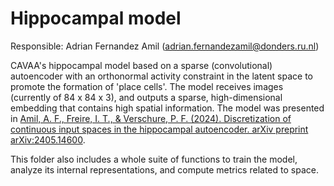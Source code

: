 # Hippocampal model

Responsible: Adrian Fernandez Amil (adrian.fernandezamil@donders.ru.nl)

CAVAA's hippocampal model based on a sparse (convolutional) autoencoder with an orthonormal activity constraint in the latent space to promote the formation of 'place cells'. The model receives images (currently of 84 x 84 x 3), and outputs a sparse, high-dimensional embedding that contains high spatial information. The model was presented in [Amil, A. F., Freire, I. T., & Verschure, P. F. (2024). Discretization of continuous input spaces in the hippocampal autoencoder. arXiv preprint arXiv:2405.14600](https://arxiv.org/abs/2405.14600).

This folder also includes a whole suite of functions to train the model, analyze its internal representations, and compute metrics related to space.
